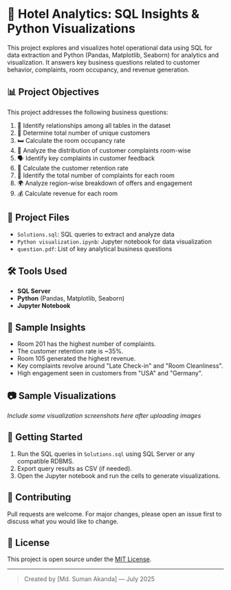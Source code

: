 
# 🏨 Hotel Analytics: SQL Insights & Python Visualizations

This project explores and visualizes hotel operational data using SQL for data extraction and Python (Pandas, Matplotlib, Seaborn) for analytics and visualization. It answers key business questions related to customer behavior, complaints, room occupancy, and revenue generation.

## 📊 Project Objectives

This project addresses the following business questions:

1. 📌 Identify relationships among all tables in the dataset
2. 👥 Determine total number of unique customers
3. 🛏️ Calculate the room occupancy rate
4. 🧾 Analyze the distribution of customer complaints room-wise
5. 🗣️ Identify key complaints in customer feedback
6. 🔁 Calculate the customer retention rate
7. 📍 Identify the total number of complaints for each room
8. 🌍 Analyze region-wise breakdown of offers and engagement
9. 💰 Calculate revenue for each room

## 📁 Project Files

- `Solutions.sql`: SQL queries to extract and analyze data
- `Python visualization.ipynb`: Jupyter notebook for data visualization
- `question.pdf`: List of key analytical business questions

## 🛠️ Tools Used

- **SQL Server**
- **Python** (Pandas, Matplotlib, Seaborn)
- **Jupyter Notebook**

## 📌 Sample Insights

- Room 201 has the highest number of complaints.
- The customer retention rate is ~35%.
- Room 105 generated the highest revenue.
- Key complaints revolve around "Late Check-in" and "Room Cleanliness".
- High engagement seen in customers from "USA" and "Germany".

## 📷 Sample Visualizations

*Include some visualization screenshots here after uploading images*

## 🚀 Getting Started

1. Run the SQL queries in `Solutions.sql` using SQL Server or any compatible RDBMS.
2. Export query results as CSV (if needed).
3. Open the Jupyter notebook and run the cells to generate visualizations.

## 🤝 Contributing

Pull requests are welcome. For major changes, please open an issue first to discuss what you would like to change.

## 📄 License

This project is open source under the [MIT License](LICENSE).

---

> Created by [Md. Suman Akanda] — July 2025

